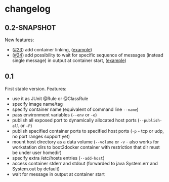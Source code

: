 # changelog #

## 0.2-SNAPSHOT ##

New features:
- ([#23](issues/23)) add container linking,
  ([example](src/test/java/pl/domzal/junit/docker/rule/examples/ExampleLinkTest.java))
- ([#24](issues/24)) add possibility to wait for specific sequence of messages
  (instead single message) in output at container start,
  ([example](src/test/java/pl/domzal/junit/docker/rule/examples/ExampleLinkTest.javaExampleWaitForLogMessageSequenceAtStartTest.java))

## 0.1 ##

First stable version.
Features:
- use it as JUnit @Rule or @ClassRule
- specify image name/tag
- specify container name (equivalent of command line `--name`)
- pass environment variables (`--env` or `-e`)
- publish all exposed port to dynamically allocated host ports (`--publish-all` or `-P`)
- publish specified container ports to specified host ports (`-p` - tcp or udp, no port
  ranges support yet)
- mount host directory as a data volume (`--volume` or `-v` - also works for workstation
  dirs to boot2docker container with restriction that dir must be under user homedir)
- specify extra /etc/hosts entries (`--add-host`)
- access container stderr and stdout (forwarded to java System.err and System.out by
  default)
- wait for message in output at container start

